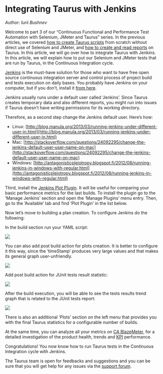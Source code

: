 # Integrating Taurus with Jenkins

_Author: Iurii Bushnev_

Welcome to part 3 of our “Continuous Functional and Performance Test Automation with Selenium, JMeter and Taurus” series. In the previous articles, we covered [how to create Taurus scripts](/kb/Scripting/?utm_source=taurus&utm_medium=KB&utm_campaign=JMeterSelenium) from scratch without direct use of Selenium and JMeter, and [how to create and read reports](/kb/Reporting/?utm_source=taurus&utm_medium=KB&utm_campaign=JMeterSelenium) on Taurus. In this article, we will go over how to integrate Taurus with Jenkins. In this article, we will explain how to put our Selenium and JMeter tests that are run by Taurus, in the Continuous Integration cycle.

[Jenkins](https://www.blazemeter.com/jenkins?utm_source=taurus&utm_medium=KB&utm_campaign=JMeterSelenium) is the must-have solution for those who want to have free open source continuous integration server and control process of project build and tests execution on daily bases. You probably have Jenkins on your computer, but if you don’t, install it [from here](https://jenkins.io/).

Jenkins usually runs under a default user called ‘Jenkins’. Since Taurus creates temporary data and also different reports, you might run into issues if Taurus doesn’t have writing permissions for its working directory.

Therefore, as a second step change the Jenkins default user. Here’s how:
- Linux: [http://blog.manula.org/2013/03/running-jenkins-under-different-user-in.html](http://blog.manula.org/2013/03/running-jenkins-under-different-user-in.html)
- Mac: [http://stackoverflow.com/questions/24092295/change-the-jenkins-default-user-user-name-on-mac](http://stackoverflow.com/questions/24092295/change-the-jenkins-default-user-user-name-on-mac)
- Windows: [http://antagonisticpleiotropy.blogspot.fi/2012/08/running-jenkins-in-windows-with-regular.html](http://antagonisticpleiotropy.blogspot.fi/2012/08/running-jenkins-in-windows-with-regular.html)

Third, install the [Jenkins Plot Plugin](https://wiki.jenkins-ci.org/display/JENKINS/Plot+Plugin). It will be useful for comparing your basic performance metrics for the last builds. To install the plugin go to the ‘Manage Jenkins’ section and open the ‘Manage Plugins’ menu entry. Then, go to the ‘Available’ tab and find ‘Plot Plugin’ in the list below. 

Now let’s move to building a plan creation. To configure Jenkins do the following:


In the build section run your YAML script:

![](jenkins1.png)

You can also add post build action for plots creation. It is better to configure it this way, since the ‘timeStamp’ produces very large values and that makes its general graph user-unfriendly.

![](jenkins2.png)

Add post build action for JUnit tests result statistic:

![](jenkins3.png)

After the build execution, you will be able to see the tests results trend graph that is related to the JUnit tests report:

![](jenkins4.png)

There is also an additional ‘Plots’ section on the left menu that provides you with the final Taurus statistics for a configurable number of builds.

At the same time, you can analyze all your metrics on [CA BlazeMeter](/docs/Reporting/#BlazeMeter-Reporter?utm_source=taurus&utm_medium=KB&utm_campaign=JMeterSelenium), for a detailed investigation of the product health, trends and [KPI](https://www.blazemeter.com/blog/understanding-your-reports-part-4-how-read-your-load-testing-reports-blazemeter?utm_source=taurus&utm_medium=KB&utm_campaign=JMeterSelenium) performance.


Congratulations! You now know how to run Taurus tests in the Continuous Integration cycle with Jenkins.

The Taurus team is open for feedbacks and suggestions and you can be sure that you will get help for any issues via the [support forum](https://groups.google.com/forum/#!forum/codename-taurus).
 

